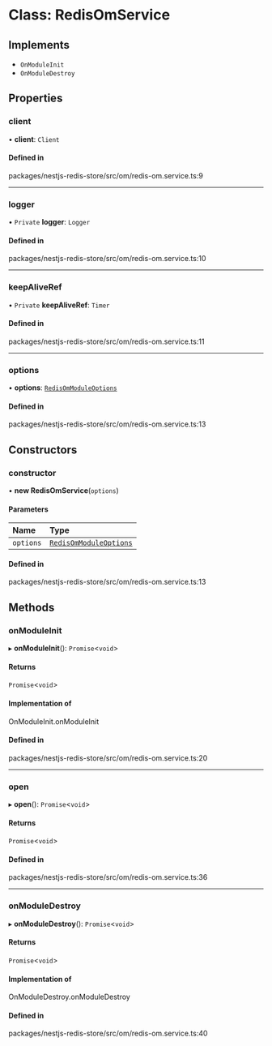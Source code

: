 # Class: RedisOmService

## Implements

- `OnModuleInit`
- `OnModuleDestroy`

## Properties

### client

• **client**: `Client`

#### Defined in

packages/nestjs-redis-store/src/om/redis-om.service.ts:9

___

### logger

• `Private` **logger**: `Logger`

#### Defined in

packages/nestjs-redis-store/src/om/redis-om.service.ts:10

___

### keepAliveRef

• `Private` **keepAliveRef**: `Timer`

#### Defined in

packages/nestjs-redis-store/src/om/redis-om.service.ts:11

___

### options

• **options**: [`RedisOmModuleOptions`](../interfaces/RedisOmModuleOptions.md)

#### Defined in

packages/nestjs-redis-store/src/om/redis-om.service.ts:13

## Constructors

### constructor

• **new RedisOmService**(`options`)

#### Parameters

| Name | Type |
| :------ | :------ |
| `options` | [`RedisOmModuleOptions`](../interfaces/RedisOmModuleOptions.md) |

#### Defined in

packages/nestjs-redis-store/src/om/redis-om.service.ts:13

## Methods

### onModuleInit

▸ **onModuleInit**(): `Promise`<`void`\>

#### Returns

`Promise`<`void`\>

#### Implementation of

OnModuleInit.onModuleInit

#### Defined in

packages/nestjs-redis-store/src/om/redis-om.service.ts:20

___

### open

▸ **open**(): `Promise`<`void`\>

#### Returns

`Promise`<`void`\>

#### Defined in

packages/nestjs-redis-store/src/om/redis-om.service.ts:36

___

### onModuleDestroy

▸ **onModuleDestroy**(): `Promise`<`void`\>

#### Returns

`Promise`<`void`\>

#### Implementation of

OnModuleDestroy.onModuleDestroy

#### Defined in

packages/nestjs-redis-store/src/om/redis-om.service.ts:40
